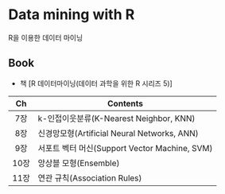 # Data mining with R
R을 이용한 데이터 마이닝
## Book
* 책 [R 데이터마이닝(데이터 과학을 위한 R 시리즈 5)] 


|Ch|Contents|
|:----:|---------|
|7장|k-인접이웃분류(K-Nearest Neighbor, KNN)|
|8장|신경망모형(Artificial Neural Networks, ANN)|
|9장|서포트 벡터 머신(Support Vector Machine, SVM)|
|10장|앙상블 모형(Ensemble)|
|11장|연관 규칙(Association Rules)|
